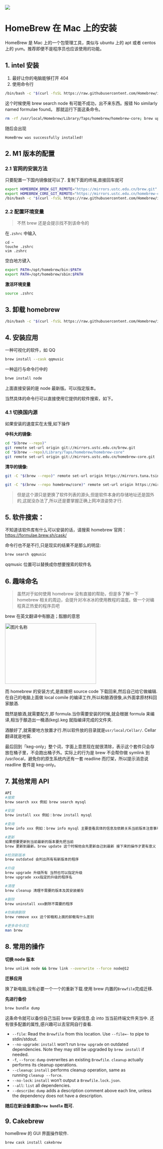 ![](https://yoran-images-1256970527.cos.ap-guangzhou.myqcloud.com/homebrew.png)

# HomeBrew 在 Mac 上的安装

HomeBrew 是 Mac 上的一个包管理工具，类似与 ubuntu 上的 apt 或者 centos 上的 yum。推荐即便不是程序员也应该使用的功能。

## 1. intel 安装

1.  最好让你的电脑能够打开 404
1.  使用命令行

```bash
/bin/bash -c "$(curl -fsSL https://raw.githubusercontent.com/Homebrew/install/HEAD/install.sh)"
```

这个时候使用 brew search node 有可能不成功，出不来东西。报错 No similarly named formulae found。 那就运行下面这条命令。

```bash
rm -rf /usr/local/Homebrew/Library/Taps/homebrew/homebrew-core; brew update
```

随后会出现

`HomeBrew was successfully installed!`

## 2. M1 版本的配置

### 2.1 官网的安装方法

只要配置一下国内镜像就可以了. 复制下面的终端,直接回车就可

```bash
export HOMEBREW_BREW_GIT_REMOTE="https://mirrors.ustc.edu.cn/brew.git"
export HOMEBREW_CORE_GIT_REMOTE="https://mirrors.ustc.edu.cn/homebrew-core.git"
/bin/bash -c "$(curl -fsSL https://raw.githubusercontent.com/Homebrew/install/master/install.sh)"
```

### 2.2 配置环境变量

> 不然 brew 还是会提示找不到该命令的

在`.zshrc` 中输入

```
cd ~
touche .zshrc
vim .zshrc
```

空白地方键入

```bash
export PATH=/opt/homebrew/bin:$PATH
export PATH=/opt/homebrew/sbin:$PATH
```

**激活环境变量**

```bash
source .zshrc
```

## 3. 卸载 homebrew

```bash
/bin/bash -c "$(curl -fsSL https://raw.githubusercontent.com/Homebrew/install/master/uninstall.sh)"
```

## 4. 安装应用

一种可视化的软件，如 QQ

```bash
brew install --cask qqmusic
```

一种运行与命令行中的

```bash
brwe install node
```

上面直接安装的是 node 最新版。可以指定版本。

当然具体的命令行可以直接使用它提供的软件搜索，如下。

### 4.1 切换国内源

如果安装的速度实在太慢,如下操作

**中科大的镜像:**

```bash
cd "$(brew --repo)"
git remote set-url origin git://mirrors.ustc.edu.cn/brew.git
cd "$(brew --repo)/Library/Taps/homebrew/homebrew-core"
git remote set-url origin git://mirrors.ustc.edu.cn/homebrew-core.git
```

**清华的镜像:**

```bash
git -C "$(brew --repo)" remote set-url origin https://mirrors.tuna.tsinghua.edu.cn/git/homebrew/brew.git

git -C "$(brew --repo homebrew/core)" remote set-url origin https://mirrors.tuna.tsinghua.edu.cn/git/homebrew/homebrew-core.git
```

> 但是这个源只是更换了软件列表的源头,但是软件本身的存储地址还是国外的,这就没办法了,所以还是要掌握正确上网冲浪姿势才行.

## 5. 软件搜索：

不知道该软件库有什么可以安装的话，请搜索 homebrew 官网：
https://formulae.brew.sh/cask/

命令行也不是不行,只是现实的结果不是那么的明显:

```bash
brew search qqmusic
```

qqmusic 位置可以替换成你想要搜索的软件名

## 6. 趣味命名

> 虽然对于如何使用 homebrew 没有直接的帮助，但是多了解一下 homebrew 相关的周边，会提升对冷冰冰的使用教程的温度。做一个对编程真正热爱的程序员吧

brew 在英文翻译中有酿造；酝酿的意思

 <img src="https://p3-juejin.byteimg.com/tos-cn-i-k3u1fbpfcp/0c6341024b0a4ca6b6226ef59b4d211f~tplv-k3u1fbpfcp-watermark.image" width = "300" height = "200" alt="图片名称" align=center />

而 homebrew 的安装方式,是直接把 source code 下载回来,然后自己给它做编辑.在自己的电脑上面做 local comile 的编译工作,所以和酿酒很像,从外面拿原材料回家酿酒.

既然是酿酒,就需要配方,即 formula.当你需要安装的时候,就会根据 formula 来编译,相当于酿造出一桶酒(keg).keg 就指编译完成的文件夹.

酒酿好了,就需要地方放置才行.所以软件放的目录就是`usr/local/Cellar/`.
Cellar 翻译就是地窖.

最后回到「keg-only」整个词，字面上意思现在就很清除，表示这个套件只会存放在桶子里，不会跑出桶子外。实际上的行为是 brew 不会帮你做 symlink 到 /usr/local，避免你的原生系统内还有一套 readline 而打架，所以提示消息说 readline 套件是 keg-only。

## 7. 其他常用 API

```bash
API
#搜索
brew search xxx 例如 brew search mysql

#安装
brew install xxx 例如：brew install mysql

#查询
brew info xxx 例如：brew info mysql 主要查看具体的信息及依赖关系当前版本注意事项等

#更新
如果想要更新到当前最新的版本要先把当前
brew 更新到最新。brew update 这个时候他会先更新自己到最新 接下来的操作才更有意义

#检测新版本
brew outdated 会列出所有有新版本的程序

#升级
brew upgrade 升级所有 当然也可以指定升级
brew upgrade xxx指定的升级的程序名

#清理
brew cleanup 清理不需要的版本及其安装缓存

#删除
brew uninstall xxx删除不需要的程序

#你麻痹删除
brew remove xxx 这个卸载和上面的卸载有什么差别

#更多命令详见
man brew
```

## 8. 常用的操作

**切换 node 版本**

```bash
brew unlink node && brew link --overwrite --force node@12
```

**迁移应用**

换了新电脑,没有必要一个一个的重新下载.使用 brew 内置的`Brewfile`完成迁移.

**先进行备份**

```bash
brew bundle dump
```

这条命令就可以备份自己当前 brew 安装信息.会 into 当当前终端文件夹当中.
还有很多配置的属性,感兴趣可以去官网自行查看.

- `--file`: Read the `Brewfile` from this location. Use `--file=-` to pipe to stdin/stdout.
- `--no-upgrade`: `install` won’t run `brew upgrade` on outdated dependencies. Note they may still be upgraded by `brew install` if needed.
- `-f`, `--force`: `dump` overwrites an existing `Brewfile`. `cleanup` actually performs its cleanup operations.
- `--cleanup`: `install` performs cleanup operation, same as running `cleanup --force`.
- `--no-lock`: `install` won’t output a `Brewfile.lock.json`.
- `--all`: `list` all dependencies.
- `--describe`: `dump` adds a description comment above each line, unless the dependency does not have a description.

**随后在新设备直接`brew bundle` 既可.**

## 9. Cakebrew

homeBrew 的 GUI 界面操作软件.

```bash
brew cask install cakebrew
```
